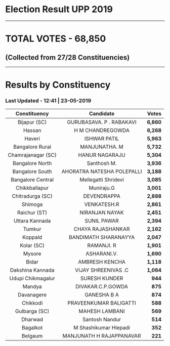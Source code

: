 # Election Result UPP 2019

---
# TOTAL VOTES - 68,850 
## (Collected from 27/28 Constituencies) 


---
# Results by Constituency 

### Last Updated - 12:41 | 23-05-2019 


|   Constituency   |        Candidate         |  Votes  |
|:----------------:|:------------------------:|--------:|
|   Bijapur (SC)   | GURUBASAVA. P . RABAKAVI |**6,860**|
|      Hassan      |     H M CHANDREGOWDA     |**6,268**|
|      Haveri      |       ISHWAR PATIL       |**5,963**|
| Bangalore Rural  |      MANJUNATHA. M       |**5,732**|
|Chamrajanagar (SC)|      HANUR NAGARAJU      |**5,304**|
| Bangalore North  |       Santhosh M.        |**3,936**|
| Bangalore South  |AHORATRA NATESHA POLEPALLI|**3,188**|
|Bangalore Central |   Mellegatti Shridevi    |**3,085**|
|  Chikkballapur   |        Muniraju.G        |**3,001**|
| Chitradurga (SC) |       DEVENDRAPPA        |**2,888**|
|     Shimoga      |       VENKATESH.R        |**2,861**|
|   Raichur (ST)   |      NIRANJAN NAYAK      |**2,451**|
|  Uttara Kannada  |       SUNIL PAWAR        |**2,394**|
|      Tumkur      |    CHAYA RAJASHANKAR     |**2,162**|
|     Koppald      |   BANDIMATH SHARANAYYA   |**2,047**|
|    Kolar (SC)    |        RAMANJI. R        |**1,901**|
|      Mysore      |       ASHARANI.V.        |**1,690**|
|      Bidar       |      AMBRESH KENCHA      |**1,118**|
| Dakshina Kannada |   VIJAY SHREENIVAS .C    |**1,064**|
|Udupi Chikmagalur |      SURESH KUNDER       |  **944**|
|      Mandya      |    DIVAKAR.C.P.GOWDA     |  **875**|
|    Davanagere    |       GANESHA B A        |  **874**|
|     Chikkodi     |  PRAVEENKUMAR BALIGATTI  |  **588**|
|  Gulbarga (SC)   |      MAHESH LAMBANI      |  **569**|
|     Dharwad      |      Santosh Nandur      |  **514**|
|     Bagalkot     |  M Shashikumar Hlepadi   |  **352**|
|     Belgaum      | MANJUNATH H RAJAPPANAVAR |  **221**|


<script async src='https://www.googletagmanager.com/gtag/js?id=UA-138371535-2'></script><script>window.dataLayer = window.dataLayer || [];function gtag(){dataLayer.push(arguments);}gtag('js', new Date());gtag('config', 'UA-138371535-2');</script>